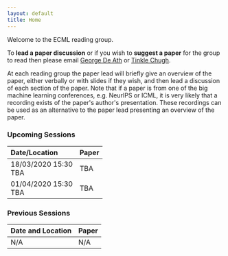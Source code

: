 ```yaml
---
layout: default
title: Home
---
```


Welcome to the ECML reading group.

To **lead a paper discussion** or if you wish to **suggest a paper** for the 
group to read then please email
[George De Ath](mailto:g.de.ath@exeter.ac.uk) or [Tinkle Chugh](mailto:T.Chugh@exeter.ac.uk).

At each reading group the paper lead will briefly give an overview of the paper,
either verbally or with slides if they wish, and then lead a discussion of each
section of the paper. Note that if a paper is from one of the big machine 
learning conferences, e.g. NeurIPS or ICML, it is very likely that a recording
exists of the paper's author's presentation. These recordings can be used as an 
alternative to the paper lead presenting an overview of the paper.

### Upcoming Sessions

Date/Location | Paper
 :--------------- | :----
18/03/2020 15:30 <br/> TBA | TBA
01/04/2020 15:30 <br/> TBA | TBA

### Previous Sessions

Date and Location | Paper
 :--------------- | :----
N/A | N/A
